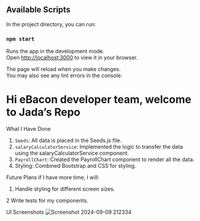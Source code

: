 ## Available Scripts

In the project directory, you can run:

### `npm start`

Runs the app in the development mode.\
Open [http://localhost:3000](http://localhost:3000) to view it in your browser.

The page will reload when you make changes.\
You may also see any lint errors in the console.

# Hi eBacon developer team, welcome to Jada’s Repo 

What I Have Done 
1. `Seeds`: All data is placed in the Seeds.js file.
2. `salaryCalculatorService`: Implemented the logic to transfer the data using the salaryCalculatorService  component.
3. `PayrollChart`: Created the PayrollChart  component to render all the data.
4. Styling: Combined Bootstrap and CSS for styling.
   
Future Plans if I have more time, I will:

1. Handle styling for different screen sizes.

2 Write tests for my components.

UI Screenshots
![Screenshot 2024-09-09 212334](https://github.com/user-attachments/assets/d130b7b7-2b54-4cd9-829c-0594ce3aee97)

